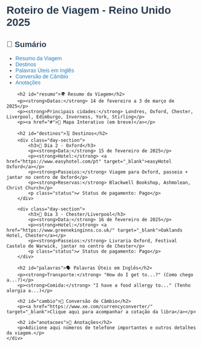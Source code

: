 <!DOCTYPE html>
<html lang="pt">
<head>
    <meta charset="UTF-8">
    <meta name="viewport" content="width=device-width, initial-scale=1.0">
    <title>Roteiro de Viagem - Reino Unido 2025</title>
    <style>
        body { font-family: Arial, sans-serif; margin: 20px; padding: 10px; }
        h1, h2 { color: #2C3E50; }
        a { color: #2980B9; text-decoration: none; }
        .container { max-width: 800px; margin: auto; }
        .day-section { border-bottom: 1px solid #ccc; padding: 15px 0; }
        .status { font-weight: bold; color: green; }
    </style>
</head>
<body>
    <div class="container">
        <h1>Roteiro de Viagem - Reino Unido 2025</h1>
        <h2>📌 Sumário</h2>
        <ul>
            <li><a href="#resumo">Resumo da Viagem</a></li>
            <li><a href="#destinos">Destinos</a></li>
            <li><a href="#palavras">Palavras Úteis em Inglês</a></li>
            <li><a href="#cambio">Conversão de Câmbio</a></li>
            <li><a href="#anotacoes">Anotações</a></li>
        </ul>

        <h2 id="resumo">🌍 Resumo da Viagem</h2>
        <p><strong>Datas:</strong> 14 de fevereiro a 3 de março de 2025</p>
        <p><strong>Principais cidades:</strong> Londres, Oxford, Chester, Liverpool, Edimburgo, Inverness, York, Stirling</p>
        <p><a href="#">📍 Mapa Interativo (em breve)</a></p>

        <h2 id="destinos">🗓 Destinos</h2>
        <div class="day-section">
            <h3>📍 Dia 2 - Oxford</h3>
            <p><strong>Data:</strong> 15 de fevereiro de 2025</p>
            <p><strong>Hotel:</strong> <a href="https://www.easyhotel.com/pt" target="_blank">easyHotel Oxford</a></p>
            <p><strong>Passeios:</strong> Viagem para Oxford, passeio + jantar no centro de Oxford</p>
            <p><strong>Reservas:</strong> Blackwell Bookshop, Ashmolean, Christ Church</p>
            <p class="status">✔ Status de pagamento: Pago</p>
        </div>

        <div class="day-section">
            <h3>📍 Dia 3 - Chester/Liverpool</h3>
            <p><strong>Data:</strong> 16 de fevereiro de 2025</p>
            <p><strong>Hotel:</strong> <a href="https://www.greenekinginns.co.uk/" target="_blank">Oaklands Hotel, Chester</a></p>
            <p><strong>Passeios:</strong> Livraria Oxford, Festival Castelo de Warwick, jantar no centro de Chester</p>
            <p class="status">✔ Status de pagamento: Pago</p>
        </div>

        <h2 id="palavras">🗣 Palavras Úteis em Inglês</h2>
        <p><strong>Transporte:</strong> "How do I get to...?" (Como chego a...?)</p>
        <p><strong>Comida:</strong> "I have a food allergy to..." (Tenho alergia a...)</p>

        <h2 id="cambio">💱 Conversão de Câmbio</h2>
        <p><a href="https://www.xe.com/currencyconverter/" target="_blank">Clique aqui para acompanhar a cotação da libra</a></p>

        <h2 id="anotacoes">📖 Anotações</h2>
        <p>Adicione aqui números de telefone importantes e outros detalhes da viagem.</p>
    </div>
</body>
</html>
